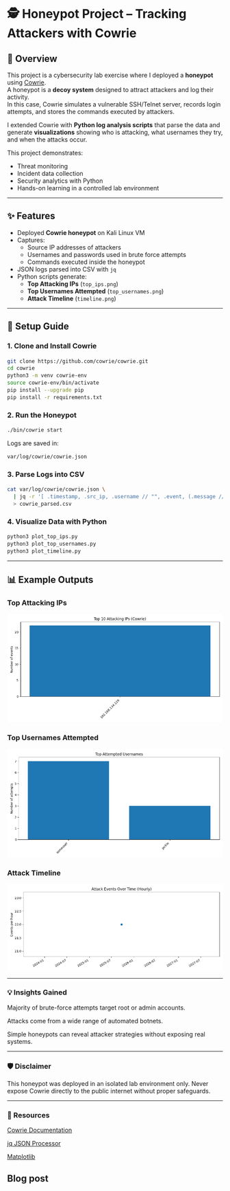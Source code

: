 # 🕵️ Honeypot Project – Tracking Attackers with Cowrie

## 📖 Overview
This project is a cybersecurity lab exercise where I deployed a **honeypot** using [Cowrie](https://github.com/cowrie/cowrie).  
A honeypot is a **decoy system** designed to attract attackers and log their activity.  
In this case, Cowrie simulates a vulnerable SSH/Telnet server, records login attempts, and stores the commands executed by attackers.  

I extended Cowrie with **Python log analysis scripts** that parse the data and generate **visualizations** showing who is attacking, what usernames they try, and when the attacks occur.

This project demonstrates:
- Threat monitoring
- Incident data collection
- Security analytics with Python
- Hands-on learning in a controlled lab environment

---

## ✨ Features
- Deployed **Cowrie honeypot** on Kali Linux VM  
- Captures:
  - Source IP addresses of attackers
  - Usernames and passwords used in brute force attempts
  - Commands executed inside the honeypot
- JSON logs parsed into CSV with `jq`
- Python scripts generate:
  - **Top Attacking IPs** (`top_ips.png`)
  - **Top Usernames Attempted** (`top_usernames.png`)
  - **Attack Timeline** (`timeline.png`)

---

## 🚀 Setup Guide

### 1. Clone and Install Cowrie
```bash
git clone https://github.com/cowrie/cowrie.git
cd cowrie
python3 -m venv cowrie-env
source cowrie-env/bin/activate
pip install --upgrade pip
pip install -r requirements.txt
```

### 2. Run the Honeypot
```bash
./bin/cowrie start
```

Logs are saved in: 
```bash
var/log/cowrie/cowrie.json
```

### 3. Parse Logs into CSV

```bash
cat var/log/cowrie/cowrie.json \
  | jq -r '[ .timestamp, .src_ip, .username // "", .event, (.message // "") ] | @csv' \
  > cowrie_parsed.csv
```

### 4. Visualize Data with Python

```bash
python3 plot_top_ips.py
python3 plot_top_usernames.py
python3 plot_timeline.py
```

---

## 📊 Example Outputs

### Top Attacking IPs
![Top IPs](Images/top_ips.png)

### Top Usernames Attempted
![Top Usernames](Images/top_usernames.png)

### Attack Timeline
![Timeline](Images/timeline.png)


---


### 💡 Insights Gained

Majority of brute-force attempts target root or admin accounts.

Attacks come from a wide range of automated botnets.

Simple honeypots can reveal attacker strategies without exposing real systems.

---

### 🛡️ Disclaimer

This honeypot was deployed in an isolated lab environment only.
Never expose Cowrie directly to the public internet without proper safeguards.

---

### 📎 Resources

[Cowrie Documentation](https://cowrie.readthedocs.io/en/latest/)

[jq JSON Processor](https://stedolan.github.io/jq/)

[Matplotlib](https://matplotlib.org/)

## Blog post

